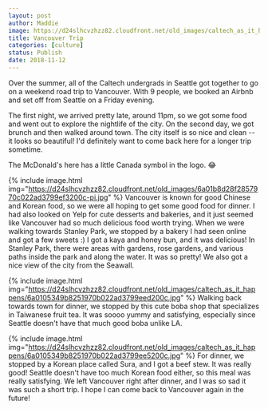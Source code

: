 ```yaml
---
layout: post
author: Maddie
image: https://d24slhcvzhzz82.cloudfront.net/old_images/caltech_as_it_happens/6a0105349b8251970b022ad3799ee9200c.jpg
title: Vancouver Trip
categories: [culture]
status: Publish
date: 2018-11-12
---
```


Over the summer, all of the Caltech undergrads in Seattle got together to go on a weekend road trip to Vancouver. With 9 people, we booked an Airbnb and set off from Seattle on a Friday evening.

The first night, we arrived pretty late, around 11pm, so we got some food and went out to explore the nightlife of the city. On the second day, we got brunch and then walked around town. The city itself is so nice and clean -- it looks so beautiful! I'd definitely want to come back here for a longer trip sometime.

The McDonald's here has a little Canada symbol in the logo. 😂


{% include image.html img="https://d24slhcvzhzz82.cloudfront.net/old_images/6a01b8d28f2857970c022ad3799ef3200c-pi.jpg" %}
Vancouver is known for good Chinese and Korean food, so we were all hoping to get some good food for dinner. I had also looked on Yelp for cute desserts and bakeries, and it just seemed like Vancouver had so much delicious food worth trying. When we were walking towards Stanley Park, we stopped by a bakery I had seen online and got a few sweets :) I got a kaya and honey bun, and it was delicious!
In Stanley Park, there were areas with gardens, rose gardens, and various paths inside the park and along the water. It was so pretty! We also got a nice view of the city from the Seawall.


{% include image.html img="https://d24slhcvzhzz82.cloudfront.net/old_images/caltech_as_it_happens/6a0105349b8251970b022ad3799eed200c.jpg" %}
Walking back towards town for dinner, we stopped by this cute boba shop that specializes in Taiwanese fruit tea. It was soooo yummy and satisfying, especially since Seattle doesn't have that much good boba unlike LA.


{% include image.html img="https://d24slhcvzhzz82.cloudfront.net/old_images/caltech_as_it_happens/6a0105349b8251970b022ad3799ee5200c.jpg" %}
For dinner, we stopped by a Korean place called Sura, and I got a beef stew. It was really good! Seattle doesn't have too much Korean food either, so this meal was really satisfying. We left Vancouver right after dinner, and I was so sad it was such a short trip. I hope I can come back to Vancouver again in the future!
